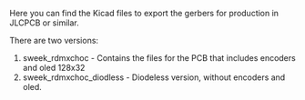 Here you can find the Kicad files to export the gerbers for production in JLCPCB or similar.

There are two versions:
1. sweek_rdmxchoc - Contains the files for the PCB that includes encoders and oled 128x32
2. sweek_rdmxchoc_diodless - Diodeless version, without encoders and oled.
